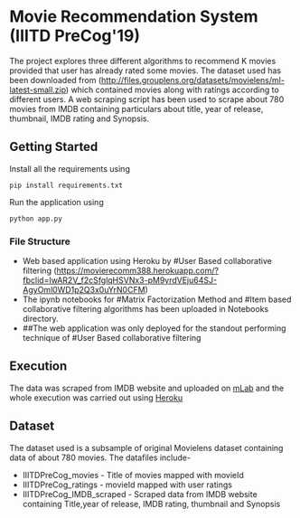 # Movie Recommendation System (IIITD PreCog'19)

The project explores three different algorithms to recommend K movies provided that user has already rated some movies.
The dataset used has been downloaded from (http://files.grouplens.org/datasets/movielens/ml-latest-small.zip) which contained movies along with ratings according to different users. A web scraping script has been used to scrape about 780 movies from IMDB containing particulars about title, year of release, thumbnail, IMDB rating and Synopsis.
## Getting Started

Install all the requirements using 
```
pip install requirements.txt

```
Run the application using
```
python app.py

```

### File Structure

* Web based application using Heroku by #User Based collaborative filtering (https://movierecomm388.herokuapp.com/?fbclid=IwAR2V_f2cSfglqHSVNx3-pM9yrdVEju64SJ-AgyOml0WD1p2Q3x0uYrN0CFM)
* The ipynb notebooks for #Matrix Factorization Method and #Item based collaborative filtering algorithms has been uploaded in Notebooks directory.
* ##The web application was only deployed for the standout performing technique of #User Based collaborative filtering

## Execution

The data was scraped from IMDB website and uploaded on [mLab](https://mlab.com/) and the whole execution was carried out using [Heroku](https://www.heroku.com/)

## Dataset
The dataset used is a subsample of original Movielens dataset containing data of about 780 movies.
The datafiles include-
* IIITDPreCog_movies - Title of movies mapped with movieId
* IIITDPreCog_ratings - movieId mapped with user ratings
* IIITDPreCog_IMDB_scraped - Scraped data from IMDB website containing Title,year of release, IMDB rating, thumbnail and Synopsis


